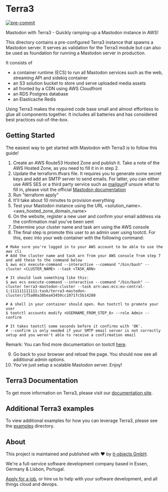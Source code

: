 # Terra3

[![pre-commit](https://github.com/it-objects/terraform-aws-terra3/actions/workflows/pre-commit.yaml/badge.svg)](https://github.com/it-objects/terraform-aws-terra3/actions/workflows/pre-commit.yaml)

Mastodon with Terra3 - Quickly ramping-up a Mastodon instance in AWS!

This directory contains a pre-configured Terra3 instance that spawns a Mastodon server. It serves as validation for the Terra3 module
but can also be used as foundation for running a Mastodon server in production.

It consists of
* a container runtime (ECS) to run all Mastodon services such as the web, streaming API and sidekiq container
* an S3 solution bucket to store und serve uploaded media assets
* all fronted by a CDN using AWS Cloudfront
* an RDS Postgres database
* an Elasticache Redis

Using Terra3 makes the required code base small and almost effortless to glue all components together. It includes all batteries and has considered best practices out-of-the-box.

## Getting Started

The easiest way to get started with Mastodon with Terra3 is to follow this guide!

1. Create an AWS Route53 Hosted Zone and publish it. Take a note of the AWS Hosted Zone, as you need to fill it in in step 2.
2. Update the terraform.tfvars file. It requires you to generate some secret keys and add an SMTP server to send emails. For latter, you can either use AWS SES or a third party service such as [mailgun](https://www.mailgun.com/)If unsure what to fill in, please visit the official [Mastodon documentation](https://docs.joinmastodon.org/admin/config/)
3. Run "terraform apply"
4. It'll take about 10 minutes to provision everything
5. Test your Mastodon instance using the URL <solution_name>.<aws_hosted_zone_domain_name>
6. On the website, register a new user and confirm your email address via the confirmation mail you've been sent
7. Determine your cluster name and task arn using the AWS console
8. The final step is promote this user to an admin user using tootctl. For this, exec into your web container with the following command:

```
# Make sure you're logged in to your AWS account to be able to use the aws cli
# Add the cluster name and task arn from your AWS console from step 7 and add these to the command below
$ aws ecs execute-command --interactive --command "/bin/bash" --cluster <CLUSTER_NAME> --task <TASK_ARN>

# It should look something like this:
$ aws ecs execute-command --interactive --command "/bin/bash" --cluster terra3-mastodon-cluster --task arn:aws:ecs:eu-central-1:111111111111:task/terra3-mastodon-cluster/1f5a00a38bea43459cc1071fc5b14280

# A shell in your container should open. Run tootctl to promote your user
$ tootctl accounts modify <USERNAME_FROM_STEP_6> --role Admin --confirm

# It takes tootctl some seconds before it confirms with 'OK'.
# --confirm is only needed if your SMTP email server is not correctly setup and you weren't able to receive a confirmation email
```

Remark: You can find more documentation on tootctl [here](https://docs.joinmastodon.org/admin/tootctl/).

9. Go back to your browser and reload the page. You should now see all additional admin options.
10. You've just setup a scalable Mastodon server. Enjoy!

## Terra3 Documentation

To get more information on Terra3, please visit our [documentation site](https://terra3.io/).

## Additional Terra3 examples

To view additional examples for how you can leverage Terra3, please see the [examples](https://github.com/it-objects/terraform-aws-terra3/tree/main/examples) directory.

## About

This project is maintained and published with :heart: by [it-objects GmbH](https://it-objects.de/cloud/).

We're a full-service software development company based in Essen, Germany & Lisbon, Portugal.

[Apply for a job](https://www.it-objects.de/jobs/), or hire us to help with your software development, and all things cloud and devops.
